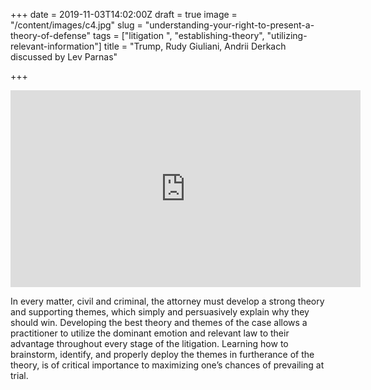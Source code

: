 +++
date = 2019-11-03T14:02:00Z
draft = true
image = "/content/images/c4.jpg"
slug = "understanding-your-right-to-present-a-theory-of-defense"
tags = ["litigation ", "establishing-theory", "utilizing-relevant-information"]
title = "Trump, Rudy Giuliani, Andrii Derkach discussed by Lev Parnas"

+++

<iframe width="560" height="315" src="https:/www.youtube.com/embed/Sxy-nPjG4jA" frameborder="0" allow="accelerometer; autoplay; encrypted-media; gyroscope; picture-in-picture" allowfullscreen></iframe> 
  
In every matter, civil and criminal, the attorney must develop a strong theory and supporting themes, which simply and persuasively explain why they should win. Developing the best theory and themes of the case allows a practitioner to utilize the dominant emotion and relevant law to their advantage throughout every stage of the litigation. Learning how to brainstorm, identify, and properly deploy the themes in furtherance of the theory, is of critical importance to maximizing one’s chances of prevailing at trial.
